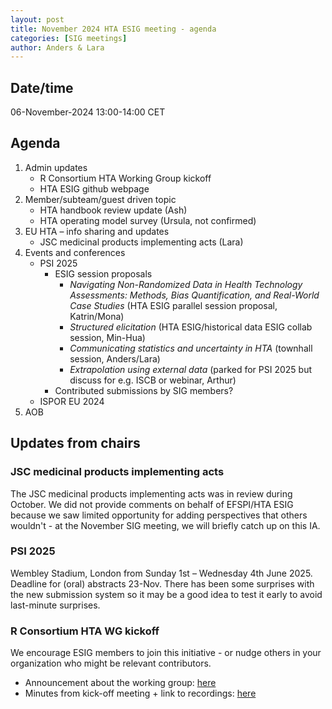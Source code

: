 ```yaml
---
layout: post
title: November 2024 HTA ESIG meeting - agenda 
categories: [SIG meetings]
author: Anders & Lara
---
```


## Date/time

06-November-2024 13:00-14:00 CET

## Agenda 

1.	Admin updates 
    - R Consortium HTA Working Group kickoff
    - HTA ESIG github webpage 
2.	Member/subteam/guest driven topic 
    - HTA handbook review update (Ash)
    - HTA operating model survey (Ursula, not confirmed)
3.	EU HTA – info sharing and updates 
    - JSC medicinal products implementing acts (Lara)
4.	Events and conferences 
    - PSI 2025 
       - ESIG session proposals
         - *Navigating Non-Randomized Data in Health Technology Assessments: Methods, Bias Quantification, and Real-World Case Studies* (HTA ESIG parallel session proposal, Katrin/Mona)
         - *Structured elicitation* (HTA ESIG/historical data ESIG collab session, Min-Hua)
         - *Communicating statistics and uncertainty in HTA* (townhall session, Anders/Lara)
         - *Extrapolation using external data* (parked for PSI 2025 but discuss for e.g. ISCB or webinar, Arthur)
        - Contributed submissions by SIG members?
    - ISPOR EU 2024
5.	AOB

## Updates from chairs

### JSC medicinal products implementing acts
The JSC medicinal products implementing acts was in review during October. We did not provide comments on behalf of EFSPI/HTA ESIG because we saw limited opportunity for adding perspectives that others wouldn't - at the November SIG meeting, we will briefly catch up on this IA. 

### PSI 2025
Wembley Stadium, London from Sunday 1st – Wednesday 4th June 2025. Deadline for (oral) abstracts 23-Nov. There has been some surprises with the new submission system so it may be a good idea to test it early to avoid last-minute surprises. 

### R Consortium HTA WG kickoff
We encourage ESIG members to join this initiative - or nudge others in your organization who might be relevant contributors.

- Announcement about the working group: [here](https://r-consortium.org/posts/announcing-health-technology-assessment-HTA-working-group/)
- Minutes from kick-off meeting + link to recordings: [here](https://github.com/RConsortium/HTA-wg/blob/main/Minutes/2024-10-31-HTA-Minutes.md)


